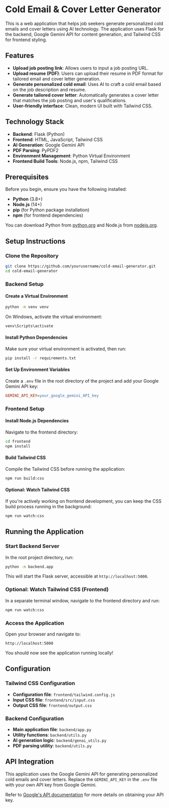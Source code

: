 # Cold Email & Cover Letter Generator

This is a web application that helps job seekers generate personalized cold emails and cover letters using AI technology. The application uses Flask for the backend, Google Gemini API for content generation, and Tailwind CSS for frontend styling.

## Features
- **Upload job posting link**: Allows users to input a job posting URL.
- **Upload resume (PDF)**: Users can upload their resume in PDF format for tailored email and cover letter generation.
- **Generate personalized cold email**: Uses AI to craft a cold email based on the job description and resume.
- **Generate tailored cover letter**: Automatically generates a cover letter that matches the job posting and user's qualifications.
- **User-friendly interface**: Clean, modern UI built with Tailwind CSS.

## Technology Stack
- **Backend**: Flask (Python)
- **Frontend**: HTML, JavaScript, Tailwind CSS
- **AI Generation**: Google Gemini API
- **PDF Parsing**: PyPDF2
- **Environment Management**: Python Virtual Environment
- **Frontend Build Tools**: Node.js, npm, Tailwind CSS

## Prerequisites
Before you begin, ensure you have the following installed:
- **Python** (3.8+)
- **Node.js** (14+)
- **pip** (for Python package installation)
- **npm** (for frontend dependencies)

You can download Python from [python.org](https://www.python.org/) and Node.js from [nodejs.org](https://nodejs.org/).

## Setup Instructions

### Clone the Repository
```bash
git clone https://github.com/yourusername/cold-email-generator.git
cd cold-email-generator
```

### Backend Setup

#### Create a Virtual Environment
```bash
python -m venv venv
```
On Windows, activate the virtual environment:
```bash
venv\Scripts\activate
```

#### Install Python Dependencies
Make sure your virtual environment is activated, then run:
```bash
pip install -r requirements.txt
```

#### Set Up Environment Variables
Create a `.env` file in the root directory of the project and add your Google Gemini API key:
```ini
GEMINI_API_KEY=your_google_gemini_API_key
```

### Frontend Setup

#### Install Node.js Dependencies
Navigate to the frontend directory:
```bash
cd frontend
npm install
```

#### Build Tailwind CSS
Compile the Tailwind CSS before running the application:
```bash
npm run build:css
```

#### Optional: Watch Tailwind CSS
If you're actively working on frontend development, you can keep the CSS build process running in the background:
```bash
npm run watch:css
```

## Running the Application

### Start Backend Server
In the root project directory, run:
```bash
python -m backend.app
```
This will start the Flask server, accessible at `http://localhost:5000`.

### Optional: Watch Tailwind CSS (Frontend)
In a separate terminal window, navigate to the frontend directory and run:
```bash
npm run watch:css
```

### Access the Application
Open your browser and navigate to:
```text
http://localhost:5000
```
You should now see the application running locally!

## Configuration

### Tailwind CSS Configuration
- **Configuration file**: `frontend/tailwind.config.js`
- **Input CSS file**: `frontend/src/input.css`
- **Output CSS file**: `frontend/output.css`

### Backend Configuration
- **Main application file**: `backend/app.py`
- **Utility functions**: `backend/utils.py`
- **AI generation logic**: `backend/genai_utils.py`
- **PDF parsing utility**: `backend/utils.py`

## API Integration
This application uses the Google Gemini API for generating personalized cold emails and cover letters. Replace the `GEMINI_API_KEY` in the `.env` file with your own API key from Google Gemini.

Refer to [Google's API documentation](https://developers.google.com/) for more details on obtaining your API key.
